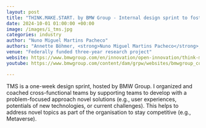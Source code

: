 ```yaml
---
layout: post
title: "THINK.MAKE.START. by BMW Group - Internal design sprint to foster innovation through cross-functional collaboration"
date: 2024-10-01 01:00:00 +00:00
image: /images/i_tms.jpg
categories: industry
author: "Nuno Miguel Martins Pacheco"
authors: "Annette Böhmer, <strong>Nuno Miguel Martins Pacheco</strong>, Maximilian Bandle"
venue: "Federally funded three-year research project"
website: https://www.bmwgroup.com/en/innovation/open-innovation/think-make-start.html
youtube: https://www.bmwgroup.com/content/dam/grpw/websites/bmwgroup_com/innovation/open-innovation/thinkmakestart/TMS_Extern_24MB_neu.mp4

---
```


TMS is a one-week design sprint, hosted by BMW Group. I organized and coached cross-functional teams by supporting teams to develop with a problem-focused approach novel solutions (e.g., user experiences, potentials of new technologies, or current challenges). This helps to address novel topics as part of the organisation to stay competitive (e.g., Metaverse).